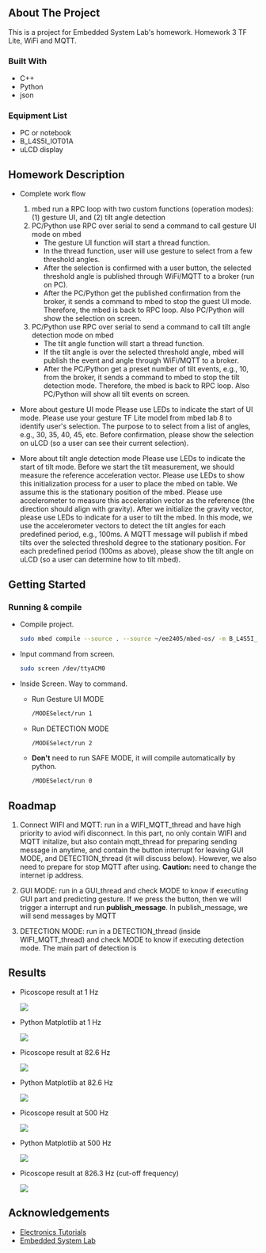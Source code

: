 <!-- ABOUT THE PROJECT -->
## About The Project

This is a project for Embedded System Lab's homework.
Homework 3 TF Lite, WiFi and MQTT.

### Built With

* C++
* Python
* json

### Equipment List

* PC or notebook
* B_L4S5I_IOT01A
* uLCD display

## Homework Description

* Complete work flow
    1. mbed run a RPC loop with two custom functions (operation modes): (1) gesture UI, and (2) tilt angle detection
    2. PC/Python use RPC over serial to send a command to call gesture UI mode on mbed
        * The gesture UI function will start a thread function.
        * In the thread function, user will use gesture to select from a few threshold angles.
        * After the selection is confirmed with a user button, the selected threshold angle is published through WiFi/MQTT to a broker (run on PC).
        * After the PC/Python get the published confirmation from the broker, it sends a command to mbed to stop the guest UI mode. Therefore, the mbed is back to RPC loop. Also PC/Python will show the selection on screen.
    3. PC/Python use RPC over serial to send a command to call tilt angle detection mode on mbed
        * The tilt angle function will start a thread function.
        * If the tilt angle is over the selected threshold angle, mbed will publish the event and angle through WiFi/MQTT to a broker.
        * After the PC/Python get a preset number of tilt events, e.g., 10, from the broker, it sends a command to mbed to stop the tilt detection mode. Therefore, the mbed is back to RPC loop. Also PC/Python will show all tilt events on screen.

* More about gesture UI mode
    Please use LEDs to indicate the start of UI mode.
    Please use your gesture TF Lite model from mbed lab 8 to identify user's selection.
    The purpose to to select from a list of angles, e.g., 30, 35, 40, 45, etc.
    Before confirmation, please show the selection on uLCD (so a user can see their current selection).

* More about tilt angle detection mode
    Please use LEDs to indicate the start of tilt mode.
    Before we start the tilt measurement, we should measure the reference acceleration vector. Please use LEDs to show this initialization process for a user to place the mbed on table. We assume this is the stationary position of the mbed. Please use accelerometer to measure this acceleration vector as the reference (the direction should align with gravity).
    After we initialize the gravity vector, please use LEDs to indicate for a user to tilt the mbed. In this mode, we use the accelerometer vectors to detect the tilt angles for each predefined period, e.g., 100ms. A MQTT message will publish if mbed tilts over the selected threshold degree to the stationary position.
    For each predefined period (100ms as above), please show the tilt angle on uLCD (so a user can determine how to tilt mbed).


<!-- GETTING STARTED -->
## Getting Started

### Running & compile

* Compile project.
  
    ```sh
    sudo mbed compile --source . --source ~/ee2405/mbed-os/ -m B_L4S5I_IOT01A -t GCC_ARM -f
    ```

* Input command from screen.
    
    ```sh
    sudo screen /dev/ttyACM0
    ```

* Inside Screen. Way to command.
    
    * Run Gesture UI MODE 
        
        ```sh
        /MODESelect/run 1
        ```

    * Run DETECTION MODE 
        
        ```sh
        /MODESelect/run 2
        ```

    * <strong>Don't</strong> need to run SAFE MODE, it will compile automatically by python.

        ```sh
        /MODESelect/run 0
        ```

<!-- ROADMAP -->
## Roadmap
1. Connect WIFI and MQTT: run in a WIFI_MQTT_thread and have high priority to aviod wifi disconnect.
    In this part, no only contain WIFI and MQTT initalize, but also contain mqtt_thread for preparing sending message in anytime, and contain the button interrupt for leaving GUI MODE, and DETECTION_thread (it will discuss below).
    However, we also need to prepare for stop MQTT after using. 
    <strong>Caution:</strong> need to change the internet ip address.

1. GUI MODE: run in a GUI_thread and check MODE to know if executing GUI part and predicting gesture. If we press the button, then we will trigger a interrupt and run <strong>publish_message</strong>. In publish_message, we will send messages by MQTT

1. DETECTION MODE: run in a DETECTION_thread (inside WIFI_MQTT_thread) and check MODE to know if executing detection mode. 
    The main part of detection is 

<!-- Screenshot -->
## Results

* Picoscope result at 1 Hz
  
    <img src="https://github.com/SYJINTW/NTHU240500_hw2/blob/master/hw2/src/wv_1Hz.png?raw=true">  

* Python Matplotlib at 1 Hz

    <img src="https://github.com/SYJINTW/NTHU240500_hw2/blob/master/hw2/src/py_1Hz.png?raw=true">

* Picoscope result at 82.6 Hz
    
    <img src="https://github.com/SYJINTW/NTHU240500_hw2/blob/master/hw2/src/wv_82.6Hz.png?raw=true">  

* Python Matplotlib at 82.6 Hz
    
    <img src="https://github.com/SYJINTW/NTHU240500_hw2/blob/master/hw2/src/py_82.6Hz.png?raw=true">

* Picoscope result at 500 Hz

    <img src="https://github.com/SYJINTW/NTHU240500_hw2/blob/master/hw2/src/wv_500Hz.png?raw=true">  

* Python Matplotlib at 500 Hz

    <img src="https://github.com/SYJINTW/NTHU240500_hw2/blob/master/hw2/src/py_500Hz.png?raw=true">

* Picoscope result at 826.3 Hz (cut-off frequency)
  
    <img src="https://github.com/SYJINTW/NTHU240500_hw2/blob/master/hw2/src/wv_826Hz.png?raw=true"> 

<!-- ACKNOWLEDGEMENTS -->
## Acknowledgements

* [Electronics Tutorials](https://www.electronics-tutorials.ws/filter/filter_2.html)
* [Embedded System Lab](https://www.ee.nthu.edu.tw/ee240500/)

